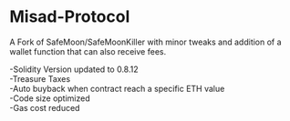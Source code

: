 # Misad-Protocol
A Fork of SafeMoon/SafeMoonKiller with minor tweaks and addition of a wallet function that can also receive fees.

-Solidity Version updated to 0.8.12  
-Treasure Taxes  
-Auto buyback when contract reach a specific ETH value  
-Code size optimized  
-Gas cost reduced
